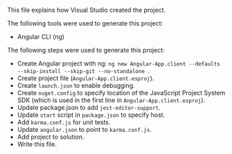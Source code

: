 This file explains how Visual Studio created the project.

The following tools were used to generate this project:
- Angular CLI (ng)

The following steps were used to generate this project:
- Create Angular project with ng: `ng new Angular-App.client --defaults --skip-install --skip-git --no-standalone `.
- Create project file (`Angular-App.client.esproj`).
- Create `launch.json` to enable debugging.
- Create `nuget.config` to specify location of the JavaScript Project System SDK (which is used in the first line in `Angular-App.client.esproj`).
- Update package.json to add `jest-editor-support`.
- Update `start` script in `package.json` to specify host.
- Add `karma.conf.js` for unit tests.
- Update `angular.json` to point to `karma.conf.js`.
- Add project to solution.
- Write this file.
